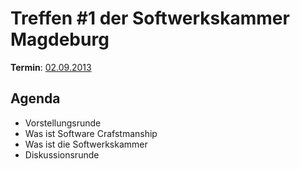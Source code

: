# Treffen #1 der Softwerkskammer Magdeburg

**Termin**: [02.09.2013](http://www.softwerkskammer.org/activities/magdeburg_treffen_1)

## Agenda
* Vorstellungsrunde
* Was ist Software Crafstmanship
* Was ist die Softwerkskammer
* Diskussionsrunde
